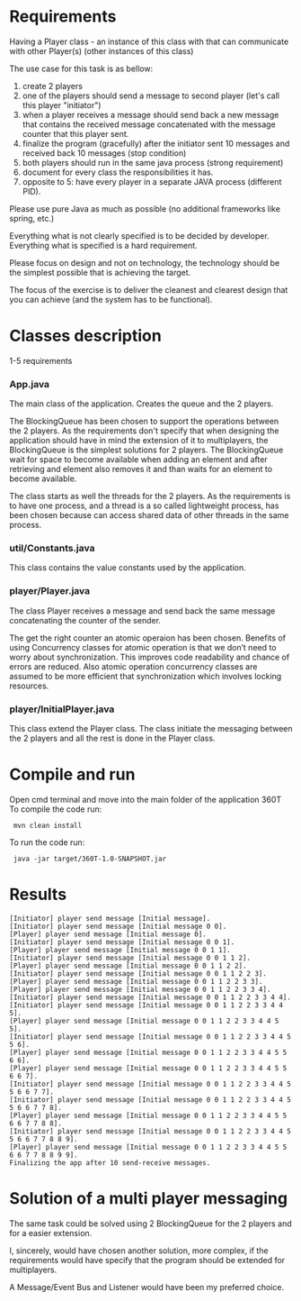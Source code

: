 # Requirements



Having a Player class - an instance of this class with that can communicate with other Player(s) (other instances of this class)

The use case for this task is as bellow:

1. create 2 players
2. one of the players should send a message to second player (let's call this player "initiator")
3. when a player receives a message should send back a new message that contains 
the received message concatenated with the message counter that this player sent.
4. finalize the program (gracefully) after the initiator sent 10 messages and received back 10 messages (stop condition)
5. both players should run in the same java process (strong requirement)
6. document for every class the responsibilities it has.
7. opposite to 5: have every player in a separate JAVA process (different PID).

Please use pure Java as much as possible (no additional frameworks like spring, etc.)

Everything what is not clearly specified is to be decided by developer. Everything what is specified is a hard requirement.

Please focus on design and not on technology, the technology should be the simplest possible that is achieving the target.

The focus of the exercise is to deliver the cleanest and clearest design that you can achieve (and the system has to be functional).


# Classes description
1-5 requirements

### App.java
The main class of the application. Creates the queue and the 2 players.

The BlockingQueue has been chosen to support the operations between the 2 players. As the requirements don't specify that when designing the
application should have in mind the extension of it to multiplayers, the BlockingQueue is the simplest solutions for 2 players.
The BlockingQueue wait for space to become available when adding an element and after retrieving and element also removes it and than
waits for an element to become available.

The class starts as well the threads for the 2 players. As the requirements is to have one process, and a thread is a so called lightweight process,
has been chosen because can access shared data of other threads in the same process.

### util/Constants.java
This class contains the value constants used by the application.

### player/Player.java
The class Player receives a message and send back the same message concatenating the counter of the sender.

The get the right counter an atomic operaion has been chosen. Benefits of using Concurrency classes for atomic operation is that we don’t 
need to worry about synchronization. This improves code readability and chance of errors are reduced. Also atomic operation concurrency classes 
are assumed to be more efficient that synchronization which involves locking resources.

### player/InitialPlayer.java
This class extend the Player class. The class initiate the messaging between the 2 players and all the rest is done in the Player class.

# Compile and run
Open cmd terminal and move into the main folder of the application 360T
To compile the code run:
```
 mvn clean install
```


To run the code run: 
```
 java -jar target/360T-1.0-SNAPSHOT.jar
```

# Results
```
[Initiator] player send message [Initial message].
[Initiator] player send message [Initial message 0 0].
[Player] player send message [Initial message 0].
[Initiator] player send message [Initial message 0 0 1].
[Player] player send message [Initial message 0 0 1 1].
[Initiator] player send message [Initial message 0 0 1 1 2].
[Player] player send message [Initial message 0 0 1 1 2 2].
[Initiator] player send message [Initial message 0 0 1 1 2 2 3].
[Player] player send message [Initial message 0 0 1 1 2 2 3 3].
[Player] player send message [Initial message 0 0 1 1 2 2 3 3 4].
[Initiator] player send message [Initial message 0 0 1 1 2 2 3 3 4 4].
[Initiator] player send message [Initial message 0 0 1 1 2 2 3 3 4 4 5].
[Player] player send message [Initial message 0 0 1 1 2 2 3 3 4 4 5 5].
[Initiator] player send message [Initial message 0 0 1 1 2 2 3 3 4 4 5 5 6].
[Player] player send message [Initial message 0 0 1 1 2 2 3 3 4 4 5 5 6 6].
[Player] player send message [Initial message 0 0 1 1 2 2 3 3 4 4 5 5 6 6 7].
[Initiator] player send message [Initial message 0 0 1 1 2 2 3 3 4 4 5 5 6 6 7 7].
[Initiator] player send message [Initial message 0 0 1 1 2 2 3 3 4 4 5 5 6 6 7 7 8].
[Player] player send message [Initial message 0 0 1 1 2 2 3 3 4 4 5 5 6 6 7 7 8 8].
[Initiator] player send message [Initial message 0 0 1 1 2 2 3 3 4 4 5 5 6 6 7 7 8 8 9].
[Player] player send message [Initial message 0 0 1 1 2 2 3 3 4 4 5 5 6 6 7 7 8 8 9 9].
Finalizing the app after 10 send-receive messages.
```

# Solution of a multi player messaging
The same task could be solved using 2 BlockingQueue for the 2 players and for a easier extension.

I, sincerely, would have chosen another solution, more complex, if the requirements would have specify that the program should be extended for multiplayers.

A Message/Event Bus and Listener would have been my preferred choice.
